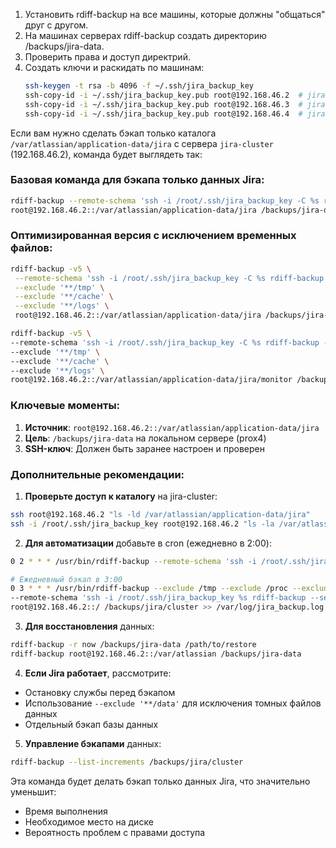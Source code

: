 1. Установить rdiff-backup на все машины, которые должны "общаться" друг с другом.
2. На машинах серверах rdiff-backup создать директорию /backups/jira-data.
3. Проверить права и доступ директрий.
4. Создать ключи и раскидать по машинам:
   ```bash
   ssh-keygen -t rsa -b 4096 -f ~/.ssh/jira_backup_key
   ssh-copy-id -i ~/.ssh/jira_backup_key.pub root@192.168.46.2  # jira-cluster
   ssh-copy-id -i ~/.ssh/jira_backup_key.pub root@192.168.46.3  # jira-node
   ssh-copy-id -i ~/.ssh/jira_backup_key.pub root@192.168.46.4  # jira-node2
   ```


Если вам нужно сделать бэкап только каталога `/var/atlassian/application-data/jira` с сервера `jira-cluster` (192.168.46.2), команда будет выглядеть так:

### Базовая команда для бэкапа только данных Jira:
```bash
rdiff-backup --remote-schema 'ssh -i /root/.ssh/jira_backup_key -C %s rdiff-backup --server' \
root@192.168.46.2::/var/atlassian/application-data/jira /backups/jira-data
```

### Оптимизированная версия с исключением временных файлов:
```bash
rdiff-backup -v5 \
 --remote-schema 'ssh -i /root/.ssh/jira_backup_key -C %s rdiff-backup --server' \
 --exclude '**/tmp' \
 --exclude '**/cache' \
 --exclude '**/logs' \
 root@192.168.46.2::/var/atlassian/application-data/jira /backups/jira-data
```
```bash
rdiff-backup -v5 \
--remote-schema 'ssh -i /root/.ssh/jira_backup_key -C %s rdiff-backup --server' \
--exclude '**/tmp' \
--exclude '**/cache' \
--exclude '**/logs' \
root@192.168.46.2::/var/atlassian/application-data/jira/monitor /backups/jira-data/monitor
```


### Ключевые моменты:
1. **Источник**: `root@192.168.46.2::/var/atlassian/application-data/jira`
2. **Цель**: `/backups/jira-data` на локальном сервере (prox4)
3. **SSH-ключ**: Должен быть заранее настроен и проверен

### Дополнительные рекомендации:

1. **Проверьте доступ к каталогу** на jira-cluster:
```bash
ssh root@192.168.46.2 "ls -ld /var/atlassian/application-data/jira"
ssh -i /root/.ssh/jira_backup_key root@192.168.46.2 "ls -la /var/atlassian/application-data/jira/monitor"
```

2. **Для автоматизации** добавьте в cron (ежедневно в 2:00):
```bash
0 2 * * * /usr/bin/rdiff-backup --remote-schema 'ssh -i /root/.ssh/jira_backup_key -C %s rdiff-backup --server' root@192.168.46.2::/var/atlassian/application-data/jira /backups/jira-data >> /var/log/jira_backup.log 2>&1
```
```bash
# Ежедневный бэкап в 3:00
0 3 * * * /usr/bin/rdiff-backup --exclude /tmp --exclude /proc --exclude /sys --exclude /dev \
--remote-schema 'ssh -i /root/.ssh/jira_backup_key %s rdiff-backup --server' \
root@192.168.46.2::/ /backups/jira/cluster >> /var/log/jira_backup.log 2>&1
```

3. **Для восстановления** данных:
```bash
rdiff-backup -r now /backups/jira-data /path/to/restore
rdiff-backup root@192.168.46.2::/var/atlassian /backups/jira-data
```

4. **Если Jira работает**, рассмотрите:
- Остановку службы перед бэкапом
- Использование `--exclude '**/data'` для исключения томных файлов данных
- Отдельный бэкап базы данных

5. **Управление бэкапами** данных:
```bash
rdiff-backup --list-increments /backups/jira/cluster
```

Эта команда будет делать бэкап только данных Jira, что значительно уменьшит:
- Время выполнения
- Необходимое место на диске
- Вероятность проблем с правами доступа
